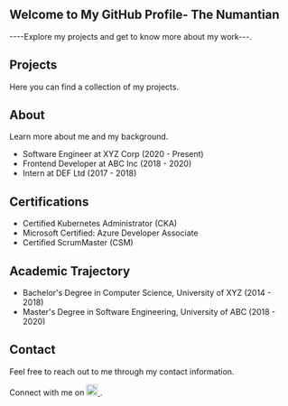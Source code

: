 <!DOCTYPE html>
<html lang="en">
    </header>
    <section class="showcase">
        <div class="container">
            <h1>Welcome to My GitHub Profile- The Numantian</h1>
            <p>----Explore my projects and get to know more about my work---.</p>
        </div>
    </section>
    <section class="content">
        <div class="container">
            <h2 id="--projects--">Projects</h2>
            <p>Here you can find a collection of my projects.</p>
            <h2 id="about">About</h2>
            <p>Learn more about me and my background.</p>
            <ul>
                <li>Software Engineer at XYZ Corp (2020 - Present)</li>
                <li>Frontend Developer at ABC Inc (2018 - 2020)</li>
                <li>Intern at DEF Ltd (2017 - 2018)</li>
            </ul>
            <h2 id="certifications">Certifications</h2>
            <ul>
                <li>Certified Kubernetes Administrator (CKA)</li>
                <li>Microsoft Certified: Azure Developer Associate</li>
                <li>Certified ScrumMaster (CSM)</li>
            </ul>
            <h2 id="academic">Academic Trajectory</h2>
            <ul>
                <li>Bachelor's Degree in Computer Science, University of XYZ (2014 - 2018)</li>
                <li>Master's Degree in Software Engineering, University of ABC (2018 - 2020)</li>
            </ul>
            <h2 id="contact">Contact</h2>
            <p>Feel free to reach out to me through my contact information.</p>
            <p>Connect with me on 
                <a href="https://www.linkedin.com/in/marianosancheznavalpotro/" target="_blank">
                    <img src="https://image.flaticon.com/icons/png/512/174/174857.png" alt="LinkedIn" style="width:20px;height:20px;">
                </a>.
            </p>
        </div>
    </section>
</body>
</html>
